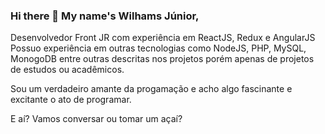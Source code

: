 ### Hi there 👋 My name's Wilhams Júnior, 
Desenvolvedor Front JR com experiência em ReactJS, Redux e AngularJS
Possuo experiência em outras tecnologias como NodeJS, PHP, MySQL, MonogoDB entre outras descritas nos
projetos porém apenas de projetos de estudos ou acadêmicos.

Sou um verdadeiro amante da progamação e acho algo fascinante e excitante o ato de programar.

E aí? Vamos conversar ou tomar um açaí?

<!--
**wilhamsJW/wilhamsJW** is a ✨ _special_ ✨ repository because its `README.md` (this file) appears on your GitHub profile.

Here are some ideas to get you started:

- 🔭 I’m currently working on ...
- 🌱 I’m currently learning ...
- 👯 I’m looking to collaborate on ...
- 🤔 I’m looking for help with ...
- 💬 Ask me about ...
- 📫 How to reach me: ...
- 😄 Pronouns: ...
- ⚡ Fun fact: ...
-->
